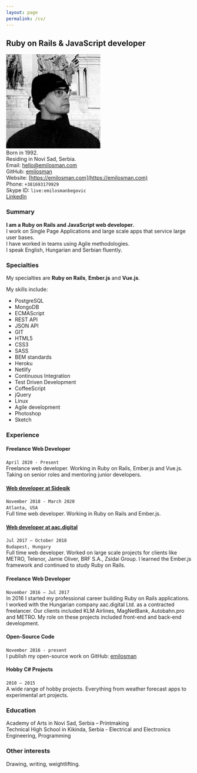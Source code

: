 ```yaml
---
layout: page
permalink: /cv/
---
```


## Ruby on Rails & JavaScript developer
![profile picture](/assets/images/profile.jpg)  
Born in 1992.  
Residing in Novi Sad, Serbia.  
Email: [hello@emilosman.com](mailto:hello@emilosman.com)  
GitHub: [emilosman](https://www.github.com/emilosman)  
Website: [https://emilosman.com](https://emilosman.com)  
Phone: `+381693179929`  
Skype ID: `live:emilosmanbegovic`  
[LinkedIn](https://www.linkedin.com/in/emil-osmanbegovi%C4%87-357579123/)

### Summary
__I am a Ruby on Rails and JavaScript web developer.__  
I work on Single Page Applications and large scale apps that service large user bases.  
I have worked in teams using Agile methodologies.  
I speak English, Hungarian and Serbian fluently.

### Specialties
My specialties are **Ruby on Rails**, **Ember.js** and **Vue.js**.

My skills include:
- PostgreSQL
- MongoDB
- ECMAScript
- REST API
- JSON API
- GIT
- HTML5
- CSS3
- SASS
- BEM standards
- Heroku
- Netlify
- Continuous Integration
- Test Driven Development
- CoffeeScript
- jQuery
- Linux
- Agile development
- Photoshop
- Sketch

### Experience

#### Freelance Web Developer
`April 2020 - Present`  
Freelance web developer. Working in Ruby on Rails, Ember.js and Vue.js.  
Taking on senior roles and mentoring junior developers.

#### [Web developer at Sideqik](https://www.sideqik.com/)
`November 2018 - March 2020`  
`Atlanta, USA`  
Full time web developer. Working in Ruby on Rails and Ember.js.

#### [Web developer at aac.digital](http://aac.digital/)
`Jul 2017 – October 2018`  
`Budapest, Hungary`  
Full time web developer. Worked on large scale projects for clients like METRO, Telenor,  Jamie Oliver, BRF S.A., Zsidai Group.
I learned the Ember.js framework and continued to study Ruby on Rails.

#### Freelance Web Developer
`November 2016 – Jul 2017`  
In 2016 I started my professional career building Ruby on Rails applications.
I worked with the Hungarian company aac.digital Ltd. as a contracted freelancer. Our clients included KLM Airlines, MagNetBank, Autobahn.pro and METRO. My role on these projects included front-end and back-end development.

#### Open-Source Code
`November 2016 - present`  
I publish my open-source work on GitHub:
[emilosman](https://www.github.com/emilosman)

#### Hobby C# Projects
`2010 – 2015`  
A wide range of hobby projects. Everything from weather forecast apps to experimental art projects.

### Education
Academy of Arts in Novi Sad, Serbia – Printmaking  
Technical High School in Kikinda, Serbia - Electrical and Electronics Engineering, Programming

### Other interests
Drawing, writing, weightlifting.
